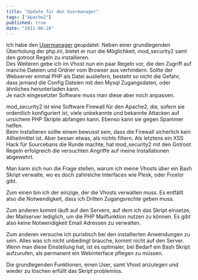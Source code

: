```yaml
---
title: "Update für den Usermanager"
tags: ["Apache2"]
published: true
date: "2011-06-28"
---
```


Ich habe den [Usermanager](/?page_id=72) geupdatet. Neben einer grundlegenden Überholung der php.ini, bietet er nun die Möglichkeit, mod_security2 samt den gotroot Regeln zu installieren.  
Des Weiteren gebe ich im Vhost nun ein paar Regeln vor, die den Zugriff auf manche Dateien und Ordner vom Browser aus verhindern. Sollte der Webserver einmal PHP als Datei ausliefern, besteht so nicht die Gefahr, dass jemand die Config Dateien mit den Mysql Zugangsdaten, oder ähnliches herunterladen kann.  
Je nach eingesetzter Software muss man diese aber noch anpassen.

mod_security2 ist eine Software Firewall für den Apache2, die, sofern sie ordentlich konfiguriert ist, viele unbekannte und bekannte Attacken auf unsichere PHP Skripte abfangen kann. Ebenso kann sie gegen Spammer helfen.  
Beim Installieren sollte einem bewusst sein, dass die Firewall sicherlich kein Allheilmittel ist. Aber besser etwas, als nichts filtern. Als letztens ein XSS Hack für Sourcebans die Runde machte, hat mod_security2 mit den Gotroot Regeln erfolgreich die versuchten Angriffe auf meine Installationen abgewehrt.

Man kann sich nun die Frage stellen, warum ich meine Vhosts über ein Bash Skript verwalte, wo es doch zahlreiche Interfaces wie Plesk, oder Froxlor gibt.

Zum einen bin ich der einzige, der die Vhosts verwalten muss. Es entfällt also die Notwendigkeit, dass ich Dritten Zugangsrechte geben muss.

Zum anderen kommt läuft auf den Servern, auf dem ich das Skript einsetze, der Mailserver lediglich, um die PHP Mailfunktion nutzen zu können. Es gibt also keine Notwendigkeit Email Adressen zu verwalten.

Zum anderen versuche ich puristisch bei den installierten Anwendungen zu sein. Alles was ich nicht unbedingt brauche, kommt nicht auf den Server. Wenn man diese Einstellung hat, ist es optimaler, bei Bedarf ein Bash Skript aufzurufen, als permanent ein Webinterface pflegen zu müssen.

Die grundlegenden Funktionen, einen User, samt Vhost anzulegen und wieder zu löschen erfüllt das Skript problemlos.

